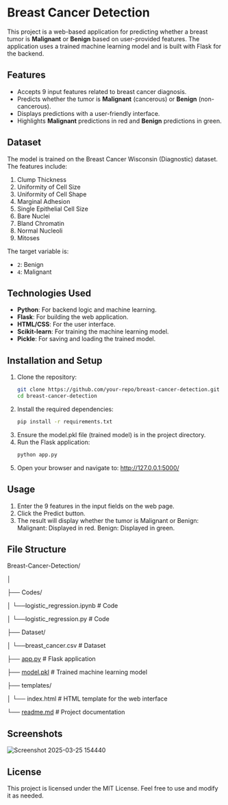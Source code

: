 # Breast Cancer Detection

This project is a web-based application for predicting whether a breast tumor is **Malignant** or **Benign** based on user-provided features. The application uses a trained machine learning model and is built with Flask for the backend.

## Features
- Accepts 9 input features related to breast cancer diagnosis.
- Predicts whether the tumor is **Malignant** (cancerous) or **Benign** (non-cancerous).
- Displays predictions with a user-friendly interface.
- Highlights **Malignant** predictions in red and **Benign** predictions in green.

## Dataset
The model is trained on the Breast Cancer Wisconsin (Diagnostic) dataset. The features include:
1. Clump Thickness
2. Uniformity of Cell Size
3. Uniformity of Cell Shape
4. Marginal Adhesion
5. Single Epithelial Cell Size
6. Bare Nuclei
7. Bland Chromatin
8. Normal Nucleoli
9. Mitoses

The target variable is:
- `2`: Benign
- `4`: Malignant

## Technologies Used
- **Python**: For backend logic and machine learning.
- **Flask**: For building the web application.
- **HTML/CSS**: For the user interface.
- **Scikit-learn**: For training the machine learning model.
- **Pickle**: For saving and loading the trained model.

## Installation and Setup
1. Clone the repository:
   ```bash
   git clone https://github.com/your-repo/breast-cancer-detection.git
   cd breast-cancer-detection
2. Install the required dependencies:
    ```bash
    pip install -r requirements.txt
3. Ensure the model.pkl file (trained model) is in the project directory.
4. Run the Flask application:
    ```bash
    python app.py
5. Open your browser and navigate to:
    http://127.0.0.1:5000/

## Usage
1. Enter the 9 features in the input fields on the web page.
2. Click the Predict button.
3. The result will display whether the tumor is Malignant or Benign:
    Malignant: Displayed in red.
    Benign: Displayed in green.

## File Structure
Breast-Cancer-Detection/

│

├── Codes/

│   └──logistic_regression.ipynb                          # Code

│   └──logistic_regression.py                             # Code

├── Dataset/

│   └──breast_cancer.csv                                  # Dataset

├── [app.py](http://_vscodecontentref_/1)                 # Flask application

├── [model.pkl](http://_vscodecontentref_/2)              # Trained machine learning model

├── templates/

│   └── index.html         # HTML template for the web interface

└── [readme.md](http://_vscodecontentref_/3)              # Project documentation


## Screenshots
![Screenshot 2025-03-25 154440](https://github.com/user-attachments/assets/9bbd0e5c-70cc-4db4-99af-d39766acb9e0)

## License
This project is licensed under the MIT License. Feel free to use and modify it as needed.
